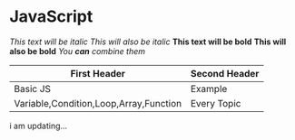 # JavaScript
*This text will be italic*
_This will also be italic_
**This text will be bold**
__This will also be bold__
*You **can** combine them*

First Header | Second Header
------------ | ------------
Basic JS | Example 
Variable,Condition,Loop,Array,Function | Every Topic




i am updating...


